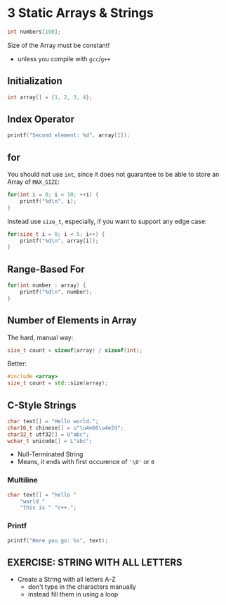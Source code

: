# 3 Static Arrays & Strings

```cpp
int numbers[100];
```

Size of the Array must be constant!
- unless you compile with `gcc`/`g++`

## Initialization

```cpp
int array[] = {1, 2, 3, 4};
```

## Index Operator

```cpp
printf("Second element: %d", array[1]);
```

## for

You should not use `int`, since it does not guarantee to be able to store an Array of `MAX_SIZE`:

```cpp
for(int i = 0; i < 10; ++i) {
	printf("%d\n", i);
}
```

Instead use `size_t`, especially, if you want to support any edge case:

```cpp
for(size_t i = 0; i < 5; i++) {
	printf("%d\n", array[i]);
}
```

## Range-Based For

```cpp
for(int number : array) {
	printf("%d\n", number);
}
```

## Number of Elements in Array

The hard, manual way:

```cpp
size_t count = sizeof(array) / sizeof(int);
```

Better:

```cpp
#include <array>
size_t count = std::size(array);
```

## C-Style Strings

```cpp
char text[] = "Hello world.";
char16_t chinese[] = u"\u4e66\u4e2d";
char32_t utf32[] = U"abc";
wchar_t unicode[] = L"abc";
```
- Null-Terminated String
- Means, it ends with first occurence of `'\0'` or `0`

### Multiline

```cpp
char text[] = "hello "
	"world "
	"this is " "c++.";
```

### Printf

```cpp
printf("Here you go: %s", text);
```

## EXERCISE: STRING WITH ALL LETTERS
- Create a String with all letters A-Z
  - don't type in the characters manually
  - instead fill them in using a loop